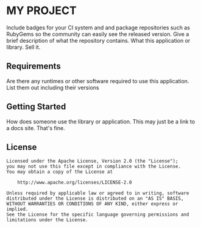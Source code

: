 # MY PROJECT
Include badges for your CI system and and package repositories such as RubyGems so the community can easily see the released version.
Give a brief description of what the repository contains. What this application or library. Sell it.

## Requirements

Are there any runtimes or other software required to use this application. List them out including their versions
## Getting Started

How does someone use the library or application. This may just be a link to a docs site. That's fine.


## License

```
Licensed under the Apache License, Version 2.0 (the "License");
you may not use this file except in compliance with the License.
You may obtain a copy of the License at

    http://www.apache.org/licenses/LICENSE-2.0

Unless required by applicable law or agreed to in writing, software
distributed under the License is distributed on an "AS IS" BASIS,
WITHOUT WARRANTIES OR CONDITIONS OF ANY KIND, either express or implied.
See the License for the specific language governing permissions and
limitations under the License.
```
